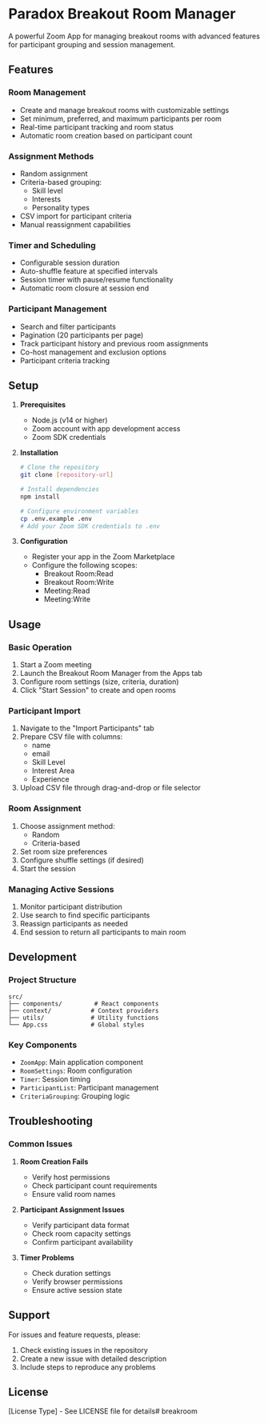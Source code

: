 # Paradox Breakout Room Manager

A powerful Zoom App for managing breakout rooms with advanced features for participant grouping and session management.

## Features

### Room Management
- Create and manage breakout rooms with customizable settings
- Set minimum, preferred, and maximum participants per room
- Real-time participant tracking and room status
- Automatic room creation based on participant count

### Assignment Methods
- Random assignment
- Criteria-based grouping:
  - Skill level
  - Interests
  - Personality types
- CSV import for participant criteria
- Manual reassignment capabilities

### Timer and Scheduling
- Configurable session duration
- Auto-shuffle feature at specified intervals
- Session timer with pause/resume functionality
- Automatic room closure at session end

### Participant Management
- Search and filter participants
- Pagination (20 participants per page)
- Track participant history and previous room assignments
- Co-host management and exclusion options
- Participant criteria tracking

## Setup

1. **Prerequisites**
   - Node.js (v14 or higher)
   - Zoom account with app development access
   - Zoom SDK credentials

2. **Installation**
   ```bash
   # Clone the repository
   git clone [repository-url]

   # Install dependencies
   npm install

   # Configure environment variables
   cp .env.example .env
   # Add your Zoom SDK credentials to .env
   ```

3. **Configuration**
   - Register your app in the Zoom Marketplace
   - Configure the following scopes:
     - Breakout Room:Read
     - Breakout Room:Write
     - Meeting:Read
     - Meeting:Write

## Usage

### Basic Operation
1. Start a Zoom meeting
2. Launch the Breakout Room Manager from the Apps tab
3. Configure room settings (size, criteria, duration)
4. Click "Start Session" to create and open rooms

### Participant Import
1. Navigate to the "Import Participants" tab
2. Prepare CSV file with columns:
   - name
   - email
   - Skill Level
   - Interest Area
   - Experience
3. Upload CSV file through drag-and-drop or file selector

### Room Assignment
1. Choose assignment method:
   - Random
   - Criteria-based
2. Set room size preferences
3. Configure shuffle settings (if desired)
4. Start the session

### Managing Active Sessions
1. Monitor participant distribution
2. Use search to find specific participants
3. Reassign participants as needed
4. End session to return all participants to main room

## Development

### Project Structure
```
src/
├── components/         # React components
├── context/           # Context providers
├── utils/             # Utility functions
└── App.css            # Global styles
```

### Key Components
- `ZoomApp`: Main application component
- `RoomSettings`: Room configuration
- `Timer`: Session timing
- `ParticipantList`: Participant management
- `CriteriaGrouping`: Grouping logic

## Troubleshooting

### Common Issues
1. **Room Creation Fails**
   - Verify host permissions
   - Check participant count requirements
   - Ensure valid room names

2. **Participant Assignment Issues**
   - Verify participant data format
   - Check room capacity settings
   - Confirm participant availability

3. **Timer Problems**
   - Check duration settings
   - Verify browser permissions
   - Ensure active session state

## Support

For issues and feature requests, please:
1. Check existing issues in the repository
2. Create a new issue with detailed description
3. Include steps to reproduce any problems

## License

[License Type] - See LICENSE file for details# breakroom
